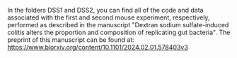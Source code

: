 In the folders DSS1 and DSS2, you can find all of the code and data associated with the first and second mouse experiment, respectively, performed as described in the manuscript "Dextran sodium sulfate-induced colitis alters the proportion and composition of replicating gut bacteria". The preprint of this manuscript can be found at: https://www.biorxiv.org/content/10.1101/2024.02.01.578403v3
